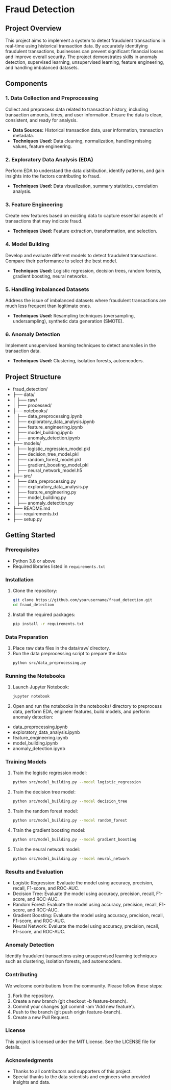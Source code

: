 # Fraud Detection

## Project Overview

This project aims to implement a system to detect fraudulent transactions in real-time using historical transaction data. By accurately identifying fraudulent transactions, businesses can prevent significant financial losses and improve overall security. The project demonstrates skills in anomaly detection, supervised learning, unsupervised learning, feature engineering, and handling imbalanced datasets.

## Components

### 1. Data Collection and Preprocessing
Collect and preprocess data related to transaction history, including transaction amounts, times, and user information. Ensure the data is clean, consistent, and ready for analysis.

- **Data Sources:** Historical transaction data, user information, transaction metadata.
- **Techniques Used:** Data cleaning, normalization, handling missing values, feature engineering.

### 2. Exploratory Data Analysis (EDA)
Perform EDA to understand the data distribution, identify patterns, and gain insights into the factors contributing to fraud.

- **Techniques Used:** Data visualization, summary statistics, correlation analysis.

### 3. Feature Engineering
Create new features based on existing data to capture essential aspects of transactions that may indicate fraud.

- **Techniques Used:** Feature extraction, transformation, and selection.

### 4. Model Building
Develop and evaluate different models to detect fraudulent transactions. Compare their performance to select the best model.

- **Techniques Used:** Logistic regression, decision trees, random forests, gradient boosting, neural networks.

### 5. Handling Imbalanced Datasets
Address the issue of imbalanced datasets where fraudulent transactions are much less frequent than legitimate ones.

- **Techniques Used:** Resampling techniques (oversampling, undersampling), synthetic data generation (SMOTE).

### 6. Anomaly Detection
Implement unsupervised learning techniques to detect anomalies in the transaction data.

- **Techniques Used:** Clustering, isolation forests, autoencoders.

## Project Structure

 - fraud_detection/
 - ├── data/
 - │ ├── raw/
 - │ ├── processed/
 - ├── notebooks/
 - │ ├── data_preprocessing.ipynb
 - │ ├── exploratory_data_analysis.ipynb
 - │ ├── feature_engineering.ipynb
 - │ ├── model_building.ipynb
 - │ ├── anomaly_detection.ipynb
 - ├── models/
 - │ ├── logistic_regression_model.pkl
 - │ ├── decision_tree_model.pkl
 - │ ├── random_forest_model.pkl
 - │ ├── gradient_boosting_model.pkl
 - │ ├── neural_network_model.h5
 - ├── src/
 - │ ├── data_preprocessing.py
 - │ ├── exploratory_data_analysis.py
 - │ ├── feature_engineering.py
 - │ ├── model_building.py
 - │ ├── anomaly_detection.py
 - ├── README.md
 - ├── requirements.txt
 - ├── setup.py

## Getting Started

### Prerequisites
- Python 3.8 or above
- Required libraries listed in `requirements.txt`

### Installation
1. Clone the repository:
   ```bash
   git clone https://github.com/yourusername/fraud_detection.git
   cd fraud_detection
   
2. Install the required packages:
    ```bash
    pip install -r requirements.txt
    
### Data Preparation

1. Place raw data files in the data/raw/ directory.
2. Run the data preprocessing script to prepare the data:
    ```bash
    python src/data_preprocessing.py
    
### Running the Notebooks

1. Launch Jupyter Notebook:
    ```bash
    jupyter notebook
    
2. Open and run the notebooks in the notebooks/ directory to preprocess data, perform EDA, engineer features, build models, and perform anomaly detection:
 - data_preprocessing.ipynb
 - exploratory_data_analysis.ipynb
 - feature_engineering.ipynb
 - model_building.ipynb
 - anomaly_detection.ipynb
   
### Training Models

1. Train the logistic regression model:
    ```bash
    python src/model_building.py --model logistic_regression
    
2. Train the decision tree model:
    ```bash
    python src/model_building.py --model decision_tree
    
3. Train the random forest model:
    ```bash
    python src/model_building.py --model random_forest
    
4. Train the gradient boosting model:
    ```bash
    python src/model_building.py --model gradient_boosting
    
5. Train the neural network model:
    ```bash
    python src/model_building.py --model neural_network
    
### Results and Evaluation

 - Logistic Regression: Evaluate the model using accuracy, precision, recall, F1-score, and ROC-AUC.
 - Decision Tree: Evaluate the model using accuracy, precision, recall, F1-score, and ROC-AUC.
 - Random Forest: Evaluate the model using accuracy, precision, recall, F1-score, and ROC-AUC.
 - Gradient Boosting: Evaluate the model using accuracy, precision, recall, F1-score, and ROC-AUC.
 - Neural Network: Evaluate the model using accuracy, precision, recall, F1-score, and ROC-AUC.
   
### Anomaly Detection

Identify fraudulent transactions using unsupervised learning techniques such as clustering, isolation forests, and autoencoders.

### Contributing

We welcome contributions from the community. Please follow these steps:

1. Fork the repository.
2. Create a new branch (git checkout -b feature-branch).
3. Commit your changes (git commit -am 'Add new feature').
4. Push to the branch (git push origin feature-branch).
5. Create a new Pull Request.
   
### License

This project is licensed under the MIT License. See the LICENSE file for details.

### Acknowledgments

 - Thanks to all contributors and supporters of this project.
 - Special thanks to the data scientists and engineers who provided insights and data.
